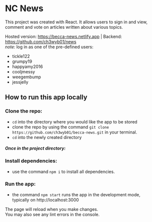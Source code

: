 # NC News

This project was created with React. It allows users to sign in and view, comment and vote on articles written about various topics.

Hosted version: https://becca-news.netlify.app    |  Backend: https://github.com/ch3wyb01/news \
  *note:* log in as one of the pre-defined users: 
- tickle122
- grumpy19
- happyamy2016
- cooljmessy
- weegembump
- jessjelly

## How to run this app locally
### Clone the repo:
- `cd` into the directory where you would like the app to be stored
- clone the repo by using the command `git clone https://github.com/ch3wyb01/becca-news.git` in your terminal.
- `cd` into the newly created directory

#### *Once in the project directory:*

### Install dependencies:
- use the command `npm i` to install all dependencies.

### Run the app:
- the command `npm start` runs the app in the development mode, typically on http://localhost:3000

The page will reload when you make changes.\
You may also see any lint errors in the console.



